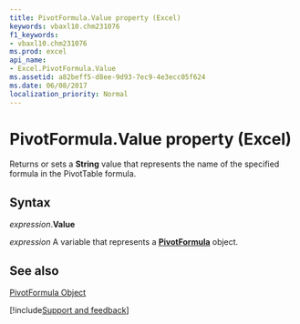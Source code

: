 ```yaml
---
title: PivotFormula.Value property (Excel)
keywords: vbaxl10.chm231076
f1_keywords:
- vbaxl10.chm231076
ms.prod: excel
api_name:
- Excel.PivotFormula.Value
ms.assetid: a82beff5-d8ee-9d93-7ec9-4e3ecc05f624
ms.date: 06/08/2017
localization_priority: Normal
---
```



# PivotFormula.Value property (Excel)

Returns or sets a  **String** value that represents the name of the specified formula in the PivotTable formula.


## Syntax

_expression_.**Value**

_expression_ A variable that represents a **[PivotFormula](Excel.PivotFormula.md)** object.


## See also


[PivotFormula Object](Excel.PivotFormula.md)

[!include[Support and feedback](~/includes/feedback-boilerplate.md)]